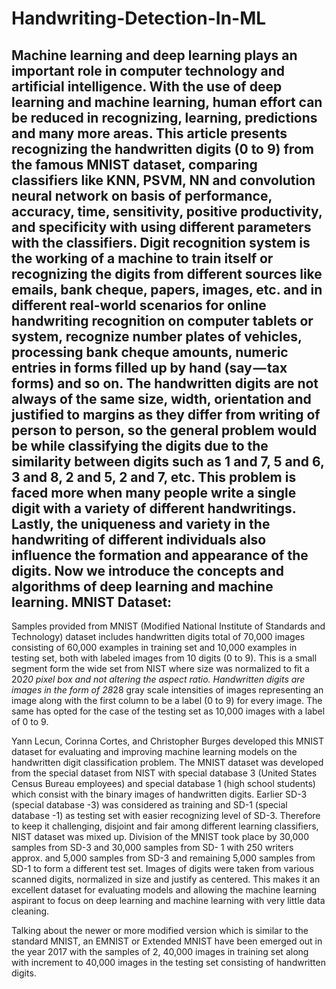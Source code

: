 # Handwriting-Detection-In-ML

Machine learning and deep learning plays an important role in computer technology and artificial intelligence. With the use of deep learning and machine learning, human effort can be reduced in recognizing, learning, predictions and many more areas. This article presents recognizing the handwritten digits (0 to 9) from the famous MNIST dataset, comparing classifiers like KNN, PSVM, NN and convolution neural network on basis of performance, accuracy, time, sensitivity, positive productivity, and specificity with using different parameters with the classifiers.
Digit recognition system is the working of a machine to train itself or recognizing the digits from different sources like emails, bank cheque, papers, images, etc. and in different real-world scenarios for online handwriting recognition on computer tablets or system, recognize number plates of vehicles, processing bank cheque amounts, numeric entries in forms filled up by hand (say — tax forms) and so on.
The handwritten digits are not always of the same size, width, orientation and justified to margins as they differ from writing of person to person, so the general problem would be while classifying the digits due to the similarity between digits such as 1 and 7, 5 and 6, 3 and 8, 2 and 5, 2 and 7, etc. This problem is faced more when many people write a single digit with a variety of different handwritings. Lastly, the uniqueness and variety in the handwriting of different individuals also influence the formation and appearance of the digits. Now we introduce the concepts and algorithms of deep learning and machine learning.
MNIST Dataset:
--------------------
Samples provided from MNIST (Modified National Institute of Standards and Technology) dataset includes handwritten digits total of 70,000 images consisting of 60,000 examples in training set and 10,000 examples in testing set, both with labeled images from 10 digits (0 to 9). This is a small segment form the wide set from NIST where size was normalized to fit a 20*20 pixel box and not altering the aspect ratio. Handwritten digits are images in the form of 28*28 gray scale intensities of images representing an image along with the first column to be a label (0 to 9) for every image. The same has opted for the case of the testing set as 10,000 images with a label of 0 to 9.

Yann Lecun, Corinna Cortes, and Christopher Burges developed this MNIST dataset for evaluating and improving machine learning models on the handwritten digit classification problem. The MNIST dataset was developed from the special dataset from NIST with special database 3 (United States Census Bureau employees) and special database 1 (high school students) which consist with the binary images of handwritten digits. Earlier SD-3 (special database -3) was considered as training and SD-1 (special database -1) as testing set with easier recognizing level of SD-3. Therefore to keep it challenging, disjoint and fair among different learning classifiers, NIST dataset was mixed up. Division of the MNIST took place by 30,000 samples from SD-3 and 30,000 samples from SD- 1 with 250 writers approx. and 5,000 samples from SD-3 and remaining 5,000 samples from SD-1 to form a different test set. Images of digits were taken from various scanned digits, normalized in size and justify as centered. This makes it an excellent dataset for evaluating models and allowing the machine learning aspirant to focus on deep learning and machine learning with very little data cleaning.

Talking about the newer or more modified version which is similar to the standard MNIST, an EMNIST or Extended MNIST have been emerged out in the year 2017 with the samples of 2, 40,000 images in training set along with increment to 40,000 images in the testing set consisting of handwritten digits.

